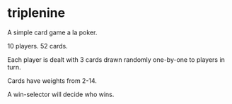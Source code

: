 # triplenine

A simple card game a la poker. 

10 players. 52 cards.

Each player is dealt with 3 cards drawn randomly one-by-one to players in turn.

Cards have weights from 2-14.

A win-selector will decide who wins.
